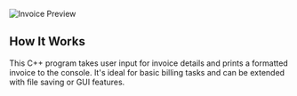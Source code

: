 ![Invoice Preview](invoice-screenshot.png)



## How It Works
This C++ program takes user input for invoice details and prints a formatted invoice to the console. It's ideal for basic billing tasks and can be extended with file saving or GUI features.




